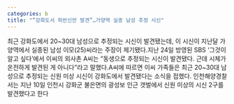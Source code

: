 ```yaml
---
categories: b
title: "“강화도서 하반신만 발견”…가양역 실종 남성 추정 시신"
---
```

최근 강화도에서 20~30대 남성으로 추정되는 시신이 발견됐는데, 이 시신이 지난달 가양역에서 실종된 남성 이모(25)씨라는 주장이 제기됐다.지난 24일 방영된 SBS ‘그것이 알고 싶다’에서 이씨의 외사촌 A씨는 “동생으로 추정되는 시신이 발견됐다. 근데 시체가 온전하게 발견된 게 아니다”라고 말했다.A씨에 따르면 이씨 가족들은 최근 20~30대 남성으로 추정되는 신원 미상 시신이 강화도에서 발견됐다는 소식을 접했다. 인천해양경찰서는 지난 10일 인천시 강화군 불은면의 광성보 인근 갯벌에서 신원 미상의 시신 2구를 발견했다고 한다
